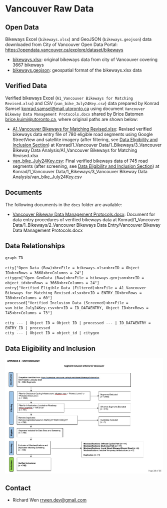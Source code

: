 # Vancouver Raw Data

## Open Data

Bikeways Excel (`bikeways.xlsx`) and GeoJSON (`bikeways.geojson`) data downloaded from City of Vancouver Open Data Portal: https://opendata.vancouver.ca/explore/dataset/bikeways

* [bikeways.xlsx](bikeways.xlsx): original bikeways data from city of Vancouver covering 3667 bikeways
* [bikeways.geojson](bikeways.geojson): geospatial format of the bikeways.xlsx data

## Verified Data

Verified bikeways Excel (`A1_Vancouver Bikeways for Matching Revised.xlsx`) and CSV (`van_bike_July24Key.csv`) data prepared by Konrad Samsel <konrad.samsel@mail.utoronto.ca> using document `Vancouver Bikeway Data Management Protocols.docx` shared by Brice Batomen <brice.kuimi@utoronto.ca>, where original paths are shown below:

* [A1_Vancouver Bikeways for Matching Revised.xlsx](A1_Vancouver%20Bikeways%20for%20Matching%20Revised.xlsx): Revised verified bikeways data entry file of 780 eligible road segments using Google StreetView and satellite imagery (after filtering, see [Data Eligibility and Inclusion Section](#data-eligibility-and-inclusion)) at Konrad/1_Vancouver Data/1_Bikeways/3_Vancouver Bikeway Data Analysis/A1_Vancouver Bikeways for Matching Revised.xlsx
* [van_bike_July24Key.csv](van_bike_July24Key.csv): Final verified bikeways data of 745 road segments (after screening, see [Data Eligibility and Inclusion Section](#data-eligibility-and-inclusion)) at Konrad/1_Vancouver Data/1_Bikeways/3_Vancouver Bikeway Data Analysis/van_bike_July24Key.csv

## Documents

The following documents in the `docs` folder are available:

* [Vancouver Bikeway Data Management Protocols.docx](docs/Vancouver%20Bikeway%20Data%20Management%20Protocols.docx): Document for data entry procedures of verified bikeways data at Konrad/1_Vancouver Data/1_Bikeways/2_Vancouver Bikeways Data Entry/Vancouver Bikeway Data Management Protocols.docx

## Data Relationships

```mermaid
graph TD

city["Open Data (Raw)<br>File = bikeways.xlsx<br>ID = Object ID<br>Rows = 3668<br>Columns = 24"]
citygeo["Open GeoData (Raw)<br>File = bikeways.geojson<br>ID = object_id<br>Rows = 3668<br>Columns = 24"]
entry["Verified Eligible Data (Filtered)<br>File = A1_Vancouver Bikeways for Matching Revised.xlsx<br>ID = ENTRY_ID<br>Rows = 780<br>Columns = 60"]
processed["Verified Inclusion Data (Screened)<br>File = van_bike_July24Key.csv<br>ID = ID_DATAENTRY, Object ID<br>Rows = 745<br>Columns = 73"]

city --- | Object ID = Object ID | processed --- | ID_DATAENTRY = ENTRY_ID | processed
city --- | Object ID = object_id | citygeo
```

## Data Eligibility and Inclusion

![Data Inclusion Diagram](img/vancouver-data-inclusion.jpg)

## Contact

* Richard Wen <rrwen.dev@gmail.com>